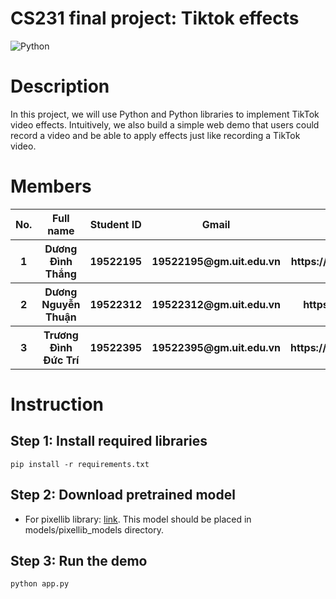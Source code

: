 # CS231 final project: Tiktok effects
![Python](https://img.shields.io/badge/python-3.9-blue)
# Description
In this project, we will use Python and Python libraries to implement TikTok video effects. Intuitively, we also build a simple web demo that users could record a video and be able to apply effects just like recording a TikTok video.
# Members

<table>
  <tr>
    <th>No.</th>
    <th>Full name</th>
    <th>Student ID</th>
    <th>Gmail</th>
    <th>Github</th>
  </tr>
  <tr>
    <th>1</th>
    <th>Dương Đình Thắng</th>
    <th>19522195</th>
    <th>19522195@gm.uit.edu.vn</th>
    <th>https://github.com/ThangDuong59</th>
  </tr>
  <tr>
    <th>2</th>
    <th>Dương Nguyễn Thuận</th>
    <th>19522312</th>
    <th>19522312@gm.uit.edu.vn</th>
    <th>https://github.com/ThuanNaN</th>
  </tr>
   <tr>
    <th>3</th>
    <th>Trương Đình Đức Trí</th>
    <th>19522395</th>
    <th>19522395@gm.uit.edu.vn</th>
    <th>https://github.com/TruongDinhDTri</th>
  </tr>
</table>

# Instruction
## Step 1: Install required libraries  
```
pip install -r requirements.txt
```
## Step 2: Download pretrained model
* For pixellib library: [link](https://github.com/ayoolaolafenwa/PixelLib/releases/download/1.1/xception_pascalvoc.pb). This model should be placed in models/pixellib_models directory.
## Step 3: Run the demo
```
python app.py
```
